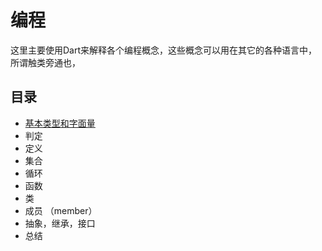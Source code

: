 # 编程

这里主要使用Dart来解释各个编程概念，这些概念可以用在其它的各种语言中，所谓触类旁通也，

## 目录

- [基本类型和字面量](./Lession-1_type-literal.md)
- 判定
- 定义
- 集合
- 循环
- 函数
- 类
- 成员 （member）
- 抽象，继承，接口
- 总结
